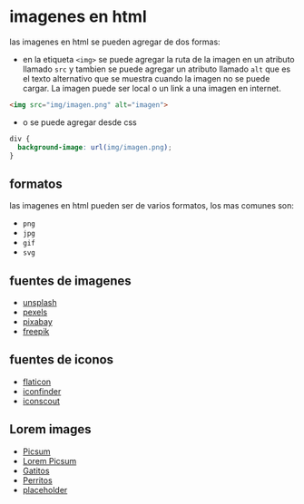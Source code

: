 # imagenes en html

las imagenes en html se pueden agregar de dos formas:

- en la etiqueta `<img>` se puede agregar la ruta de la imagen en un atributo llamado `src` y tambien se puede agregar un atributo llamado `alt` que es el texto alternativo que se muestra cuando la imagen no se puede cargar.
La imagen puede ser local o un link a una imagen en internet.

```html
<img src="img/imagen.png" alt="imagen">
```

- o se puede agregar desde css

```css
div {
  background-image: url(img/imagen.png);
}
```

## formatos

las imagenes en html pueden ser de varios formatos, los mas comunes son:

- `png`
- `jpg`
- `gif`
- `svg`

## fuentes de imagenes

- [unsplash](https://unsplash.com/)
- [pexels](https://www.pexels.com/)
- [pixabay](https://pixabay.com/)
- [freepik](https://www.freepik.es/)

## fuentes de iconos

- [flaticon](https://www.flaticon.es/)
- [iconfinder](https://www.iconfinder.com/)
- [iconscout](https://iconscout.com/)

## Lorem images

- [Picsum](https://picsum.photos/)
- [Lorem Picsum](https://loremflickr.com/)
- [Gatitos](https://placekitten.com/)
- [Perritos](https://placedog.net/)
- [placeholder](https://placeholder.com/)
